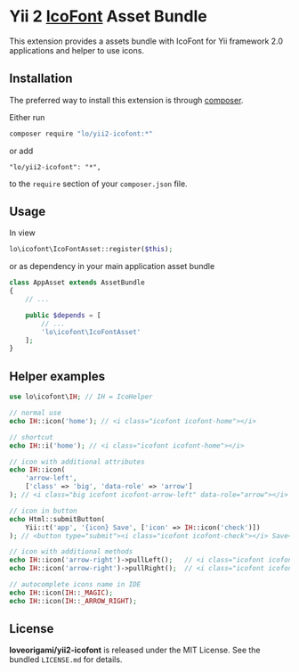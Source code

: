 Yii 2 [IcoFont](http://icofont.com) Asset Bundle
==============================
This extension provides a assets bundle with IcoFont for Yii framework 2.0 applications and helper to use icons.

Installation
------------

The preferred way to install this extension is through [composer](https://getcomposer.org/).

Either run

```bash
composer require "lo/yii2-icofont:*"
```

or add

```
"lo/yii2-icofont": "*",
```

to the `require` section of your `composer.json` file.

Usage
-----

In view

```php
lo\icofont\IcoFontAsset::register($this);

```

or as dependency in your main application asset bundle

```php
class AppAsset extends AssetBundle
{
	// ...

	public $depends = [
		// ...
		'lo\icofont\IcoFontAsset'
	];
}

```

## Helper examples

```php
use lo\icofont\IH; // IH = IcoHelper

// normal use
echo IH::icon('home'); // <i class="icofont icofont-home"></i>

// shortcut
echo IH::i('home'); // <i class="icofont icofont-home"></i>

// icon with additional attributes
echo IH::icon(
    'arrow-left', 
    ['class' => 'big', 'data-role' => 'arrow']
); // <i class="big icofont icofont-arrow-left" data-role="arrow"></i>

// icon in button
echo Html::submitButton(
    Yii::t('app', '{icon} Save', ['icon' => IH::icon('check')])
); // <button type="submit"><i class="icofont icofont-check"></i> Save</button>

// icon with additional methods
echo IH::icon('arrow-right')->pullLeft();   // <i class="icofont icofont-arrow-right pull-left"></i>
echo IH::icon('arrow-right')->pullRight();  // <i class="icofont icofont-arrow-right pull-right"></i>

// autocomplete icons name in IDE
echo IH::icon(IH::_MAGIC);
echo IH::icon(IH::_ARROW_RIGHT);
```

## License

**loveorigami/yii2-icofont** is released under the MIT License. See the bundled `LICENSE.md` for details.